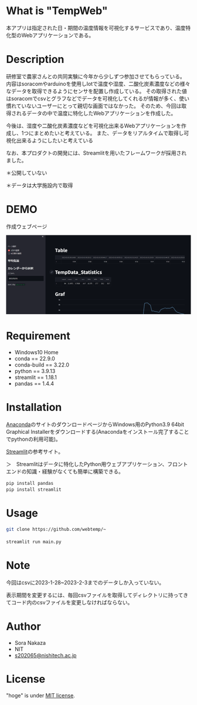 # What is "TempWeb"

本アプリは指定された日・期間の温度情報を可視化するサービスであり、温度特化型のWebアプリケーションである。

# Description

研修室で農家さんとの共同実験に今年から少しずつ参加させてもらっている。
内容はsoracomやarduinoを使用しIotで温度や湿度、二酸化炭素濃度などの様々なデータを取得できるようにセンサを配置し作成している。
その取得された値はsoracomでcsvとグラフなどでデータを可視化してくれるが情報が多く、使い慣れていないユーザーにとって親切な画面ではなかった。
そのため、今回は取得されるデータの中で温度に特化したWebアプリケーションを作成した。

今後は、湿度や二酸化炭素濃度などを可視化出来るWebアプリケーションを作成し、1つにまとめたいと考えている。
また、データをリアルタイムで取得し可視化出来るようにしたいと考えている

なお、本プロダクトの開発には、Streamlitを用いたフレームワークが採用されました。

＊公開していない

＊データは大学施設内で取得


# DEMO


作成ウェブページ

![alt](runweb.gif)

# Requirement

* Windows10 Home
* conda == 22.9.0
* conda-build == 3.22.0
* python == 3.9.13
* streamlit == 1.18.1
* pandas == 1.4.4

# Installation

[Anaconda](https://www.anaconda.com/products/distribution)のサイトのダウンロードページからWindows用のPython3.9 64bit Graphical Installerをダウンロードする(Anacondaをインストール完了することでpythonの利用可能)。

[Streamlit](https://qiita.com/tanktop-kun/items/1be2f24b9a38c76fec95)の参考サイト。

＞　Streamlitはデータに特化したPython用ウェブアプリケーション、フロントエンドの知識・経験がなくても簡単に構築できる。

```bash
pip install pandas
pip install streamlit
```

# Usage


```bash
git clone https://github.com/webtemp/~

streamlit run main.py
```

# Note

今回はcsvに2023-1-28~2023-2-3までのデータしか入っていない。

表示期間を変更するには、毎回csvファイルを取得してディレクトリに持ってきてコード内のcsvファイルを変更しなければならない。

# Author


* Sora Nakaza
* NIT
* s202065@nishitech.ac.jp

# License

"hoge" is under [MIT license](https://en.wikipedia.org/wiki/MIT_License).
